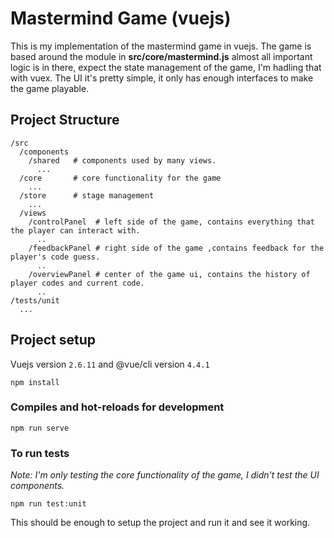# Mastermind Game (vuejs)

This is my implementation of the mastermind game in vuejs. The game is based around the module in **src/core/mastermind.js** almost all important logic is in there, expect the state management of the game, I'm hadling that with vuex. The UI it's pretty simple, it only has enough interfaces to make the game playable.

## Project Structure

```
/src
  /components
    /shared   # components used by many views.
      ...
  /core       # core functionality for the game
    ...
  /store      # stage management
    ...
  /views
    /controlPanel  # left side of the game, contains everything that the player can interact with.
      ..
    /feedbackPanel # right side of the game ,contains feedback for the player's code guess.
      ..
    /overviewPanel # center of the game ui, contains the history of player codes and current code.
      ..
/tests/unit
  ... 
```

## Project setup

Vuejs version `2.6.11` and @vue/cli version `4.4.1`

```
npm install
```

### Compiles and hot-reloads for development
```
npm run serve
```


### To run tests

*Note: I'm only testing the core functionality of the game, I didn't test the UI components.*

```
npm run test:unit
```


This should be enough to setup the project and run it and see it working.
